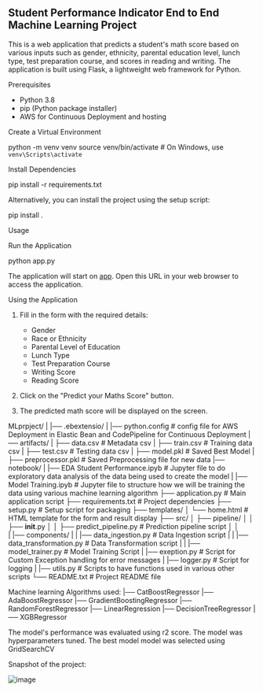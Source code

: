 ## Student Performance Indicator End to End Machine Learning Project


This is a web application that predicts a student's math score based on various inputs such as gender, ethnicity, parental education level, lunch type, test preparation course, and scores in reading and writing. The application is built using Flask, a lightweight web framework for Python.


Prerequisites

- Python 3.8
- pip (Python package installer)
- AWS for Continuous Deployment and hosting

Create a Virtual Environment

python -m venv venv
source venv/bin/activate  # On Windows, use `venv\Scripts\activate`

Install Dependencies

pip install -r requirements.txt

Alternatively, you can install the project using the setup script:

pip install .

Usage

Run the Application

python app.py

The application will start on [app](http://studentmathperformance-env-1.eba-pbmrfk2x.us-east-2.elasticbeanstalk.com/). Open this URL in your web browser to access the application.

Using the Application

1. Fill in the form with the required details:
    - Gender
    - Race or Ethnicity
    - Parental Level of Education
    - Lunch Type
    - Test Preparation Course
    - Writing Score
    - Reading Score

2. Click on the "Predict your Maths Score" button.

3. The predicted math score will be displayed on the screen.

MLprpject/
|
|── .ebextensio/
|    |── python.config                      # config file for AWS Deployment in Elastic Bean and CodePipeline for Continuous Deployment
|── artifacts/
|    ├── data.csv                           # Metadata csv
|    ├── train.csv                          # Training data csv
|    ├── test.csv                           # Testing data csv
|    ├── model.pkl                          # Saved Best Model
|    ├── preprocessor.pkl                   # Saved Preprocessing file for new data
|── notebook/
|   |── EDA Student Performance.ipyb        # Jupyter file to do exploratory data analysis of the data being used to create the model
|   |── Model Training.ipyb                 # Jupyter file to structure how we will be training the data using various machine learning algorithm
├── application.py                          # Main application script
├── requirements.txt                        # Project dependencies
├── setup.py                                # Setup script for packaging
├── templates/
│   └── home.html                           # HTML template for the form and result display
├── src/
│   ├── pipeline/
│   │   ├── __init__.py
│   │   ├── predict_pipeline.py             # Prediction pipeline script
│   │   
|   |── components/
|   |   |── data_ingestion.py               # Data Ingestion script
|   |   |── data_transformation.py          # Data Transformation script
|   |   |── model_trainer.py                # Model Training Script
|   |── exeption.py                         # Script for Custom Exception handling for error messages
|   |── logger.py                           # Script for logging
|   |── utils.py                            # Scripts to have functions used in various other scripts
└── README.txt                              # Project README file

Machine learning Algorithms used:
|── CatBoostRegressor
|── AdaBoostRegressor
|── GradientBoostingRegressor
|── RandomForestRegressor
|── LinearRegression
|── DecisionTreeRegressor
|── XGBRegressor

The model's performance was evaluated using r2 score.
The model was hyperparameters tuned. 
The best model model was selected using GridSearchCV


Snapshot of the project:


![image](https://github.com/NDK22/mlproject/assets/121696401/78085c15-3be5-4190-82df-b34a04d357f9)

